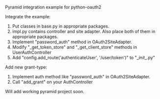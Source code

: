 Pyramid integration example for python-oauth2

Integrate the example:

1. Put classes in base.py in appropriate packages. 
2. impl.py contains controller and site adapter. Also place both of them in appropriate packages. 
3. Implement "password_auth" method in OAuth2SiteAdapter.
4. Modify "_get_token_store" and "_get_client_store" methods in UserAuthController
5. Add "config.add_route('authenticateUser', '/user/token')"  to "\__init__\.py"

Add new grant-type:

1. Implement auth method like "password_auth" in OAuth2SiteAdapter.
2. Call "add_grant" on your AuthController


Will add working pyramid project soon. 

